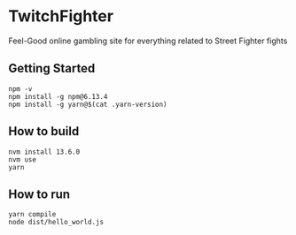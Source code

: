 # TwitchFighter

Feel-Good online gambling site for everything related to Street Fighter fights

## Getting Started

```
npm -v
npm install -g npm@6.13.4
npm install -g yarn@$(cat .yarn-version)
```

## How to build

```
nvm install 13.6.0
nvm use
yarn
```

## How to run

```
yarn compile
node dist/hello_world.js
```
